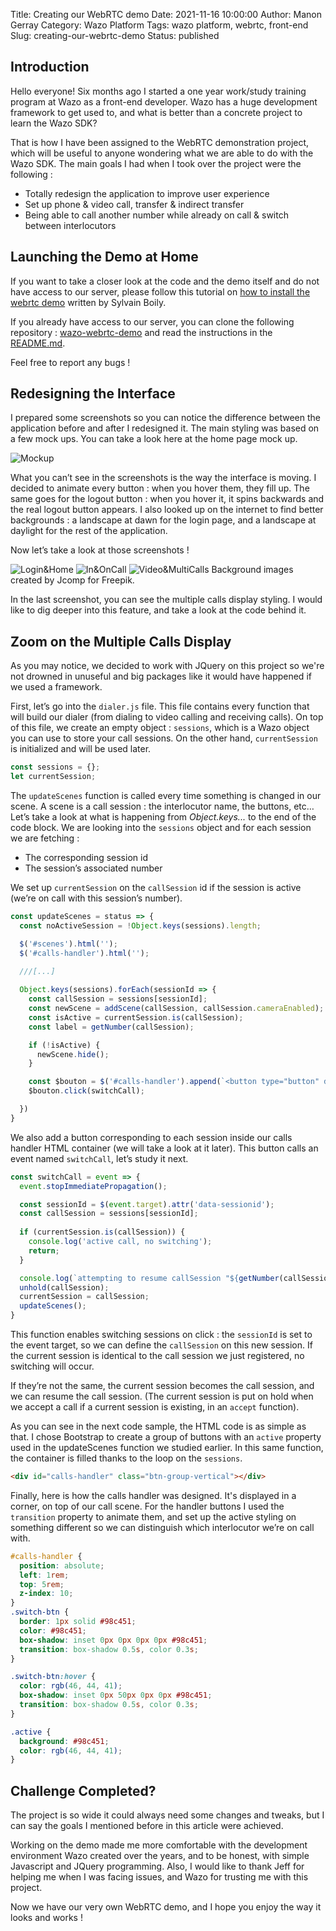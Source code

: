 Title: Creating our WebRTC demo
Date: 2021-11-16 10:00:00
Author: Manon Gerray
Category: Wazo Platform
Tags: wazo platform, webrtc, front-end
Slug: creating-our-webrtc-demo
Status: published

## Introduction

Hello everyone! Six months ago I started a one year work/study training program at Wazo as a front-end developer. Wazo has a huge development framework to get used to, and what is better than a concrete project to learn the Wazo SDK?

That is how I have been assigned to the WebRTC demonstration project, which will be useful to anyone wondering what we are able to do with the Wazo SDK. The main goals I had when I took over the project were the following :
* Totally redesign the application to improve user experience
* Set up phone & video call, transfer & indirect transfer
* Being able to call another number while already on call & switch between interlocutors

## Launching the Demo at Home

If you want to take a closer look at the code and the demo itself and do not have access to our server, please follow this tutorial on [how to install the webrtc demo](https://wazo-platform.discourse.group/t/webrtc-client-demo/903) written by Sylvain Boily.

If you already have access to our server, you can clone the following repository : [wazo-webrtc-demo](https://github.com/wazo-platform/wazo-webrtc-demo) and read the instructions in the [README.md](https://github.com/wazo-platform/wazo-webrtc-demo/blob/master/README.md).

Feel free to report any bugs !

## Redesigning the Interface

I prepared some screenshots so you can notice the difference between the application before and after I redesigned it. The main styling was based on a few mock ups. You can take a look here at the home page mock up.

![Mockup](/images/blog/webrtc-demo/mockup.png "Mock up")

What you can’t see in the screenshots is the way the interface is moving. I decided to animate every button : when you hover them, they fill up. The same goes for the logout button : when you hover it, it spins backwards and the real logout button appears. I also looked up on the internet to find better backgrounds : a landscape at dawn for the login page, and a landscape at daylight for the rest of the application.

Now let’s take a look at those screenshots !

![Login&Home](/images/blog/webrtc-demo/login-home.png)
![In&OnCall](/images/blog/webrtc-demo/incoming-oncall.png)
![Video&MultiCalls](/images/blog/webrtc-demo/video-multi.png)
Background images created by Jcomp for Freepik.

In the last screenshot, you can see the multiple calls display styling. I would like to dig deeper into this feature, and take a look at the code behind it.

## Zoom on the Multiple Calls Display

As you may notice, we decided to work with JQuery on this project so we're not drowned in unuseful and big packages like it would have happened if we used a framework.

First, let’s go into the `dialer.js` file. This file contains every function that will build our dialer (from dialing to video calling and receiving calls). On top of this file, we create an empty object : `sessions`, which is a Wazo object you can use to store your call sessions. On the other hand, `currentSession` is initialized and will be used later.

```js
const sessions = {};
let currentSession;
```

The `updateScenes` function is called every time something is changed in our
scene. A scene is a call session : the interlocutor name, the buttons, etc…
Let’s take a look at what is happening from *Object.keys...* to the end of the code block. We are looking into the `sessions` object and for each session we are fetching :

* The corresponding session id
* The session’s associated number

We set up `currentSession` on the `callSession` id if the session is active (we’re on call with this session’s number).

```js
const updateScenes = status => {
  const noActiveSession = !Object.keys(sessions).length;

  $('#scenes').html('');
  $('#calls-handler').html('');

  ///[...]
  
  Object.keys(sessions).forEach(sessionId => {
    const callSession = sessions[sessionId];
    const newScene = addScene(callSession, callSession.cameraEnabled);
    const isActive = currentSession.is(callSession);
    const label = getNumber(callSession);

    if (!isActive) {
      newScene.hide();
    }

    const $bouton = $('#calls-handler').append(`<button type="button" data-sessionid="${sessionId}" class="btn switch-btn ${isActive ? 'active' : ''}">${label}</button>`);
    $bouton.click(switchCall);

  })
}
```

We also add a button corresponding to each session inside our calls handler HTML container (we will take a look at it later). This button calls an event named `switchCall`, let’s study it next.

```js
const switchCall = event => {
  event.stopImmediatePropagation();

  const sessionId = $(event.target).attr('data-sessionid');
  const callSession = sessions[sessionId];
  
  if (currentSession.is(callSession)) {
    console.log('active call, no switching');
    return;
  }

  console.log(`attempting to resume callSession "${getNumber(callSession)}"`);
  unhold(callSession);
  currentSession = callSession;
  updateScenes();
}
```

This function enables switching sessions on click : the `sessionId` is set to the event target, so we can define the `callSession` on this new session. If the current session is identical to the call session we just registered, no switching will occur.

If they’re not the same, the current session becomes the call session, and we can resume the call session. (The current session is put on hold when we accept a call if a current session is existing, in an `accept` function).

As you can see in the next code sample, the HTML code is as simple as that. I chose Bootstrap to create a group of buttons with an `active` property used in the  updateScenes function we studied earlier. In this same function, the container is filled thanks to the loop on the `sessions`.

```html
<div id="calls-handler" class="btn-group-vertical"></div>
```

Finally, here is how the calls handler was designed. It's displayed in a corner, on top of our call scene. For the handler buttons I used the `transition` property to animate them, and set up the active styling on something different so we can distinguish which interlocutor we’re on call with.

```css
#calls-handler {
  position: absolute;
  left: 1rem;
  top: 5rem;
  z-index: 10;
}
.switch-btn {
  border: 1px solid #98c451;
  color: #98c451;
  box-shadow: inset 0px 0px 0px 0px #98c451;
  transition: box-shadow 0.5s, color 0.3s;
}

.switch-btn:hover {
  color: rgb(46, 44, 41);
  box-shadow: inset 0px 50px 0px 0px #98c451;
  transition: box-shadow 0.5s, color 0.3s;
}

.active {
  background: #98c451;
  color: rgb(46, 44, 41);
}
```

## Challenge Completed?

The project is so wide it could always need some changes and tweaks, but I can say the goals I mentioned before in this article were achieved.

Working on the demo made me more comfortable with the development environment Wazo created over the years, and to be honest, with simple Javascript and JQuery programming.
Also, I would like to thank Jeff for helping me when I was facing issues, and Wazo for trusting me with this project.

Now we have our very own WebRTC demo, and I hope you enjoy the way it looks and works !
